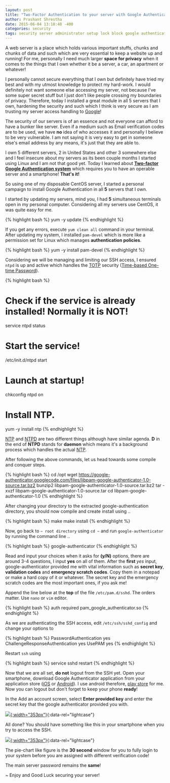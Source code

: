 ```yaml
---
layout: post
title: "Two-Factor Authentication to your server with Google Authenticator!"
author: Prashant Shrestha
date: 2015-06-04 13:18:48 -400
categories: security
tags: security server administrator setup lock block google authenticator time
---
```


A web server is a place which holds various important stuffs, chunks and chunks of data and such which are very essential to keep a website up and running! For me, personally I need much larger **space for privacy** when it comes to the things that I own whether it be a server, a car, an apartment or whatever!

I personally cannot secure everything that I own but definitely have tried my best and with my utmost knowledge to protect my hard-work. I would definitely not want someone else accessing my server, not because I've some super secret stuff but I just don't like people crossing my boundaries of privacy. Therefore, today I installed a great module in all 5 servers that I own, hardening the security and such which I think is very secure as I am trusting my server access handling to [Google](https://www.google.com/)!

The security of our servers is of an essence and not everyone can afford to have a bunker like server. Even if a medium such as Email verification codes are to be used, we have **no** idea of who accesses it and personally I believe to be very vulnerable.  I am not saying it is very easy to get in someone else's email address by any means, it's just that they are able to.

I own 5 different servers, 2 in United States and other 3 somewhere else and I feel insecure about my servers as its been couple months I started using Linux and I am not that good yet. Today I learned about [**Two-factor Google Authentication system**](https://github.com/google/google-authenticator) which requires you to have an operable server and a smartphone! **That's it!**

So using one of my disposable CentOS server, I started a personal campaign to install Google Authentication in all **5** servers that I own.

I started by updating my servers, mind you, I had **5** simultaneous terminals open in my personal computer. Considering all my servers use CentOS, it was quite easy for me.

{% highlight bash %}
yum -y update
{% endhighlight %}
<!--excerpt-->
If you get any errors, execute `yum clean all` command in your terminal. After updating my system, I installed `pam-devel` which is more like a permission set for Linux which manages **authentication policies**.

{% highlight bash %}
yum -y install pam-devel
{% endhighlight %}

Considering we will be managing and limiting our SSH access, I ensured `ntpd` is up and active which handles the [TOTP](http://en.wikipedia.org/wiki/Time-based_One-time_Password_Algorithm) security ([Time-based One-time Password](http://en.wikipedia.org/wiki/Time-based_One-time_Password_Algorithm)).

{% highlight bash %}
# Check if the service is already installed! Normally it is NOT!
service ntpd status

# Start the service!
/etc/init.d/ntpd start

# Launch at startup!
chkconfig ntpd on

# Install NTP.
yum -y install ntp
{% endhighlight %}

[NTP](http://en.wikipedia.org/wiki/Network_Time_Protocol) and [NTPD](http://en.wikipedia.org/wiki/Ntpd) are two different things although have similar agenda. **D** in the end of **NTPD** stands for **daemon** which means it's a background process which handles the actual [NTP](http://en.wikipedia.org/wiki/Network_Time_Protocol).

After following the above commands, let us head towards some compile and conquer steps.

{% highlight bash %}
cd /opt
wget https://google-authenticator.googlecode.com/files/libpam-google-authenticator-1.0-source.tar.bz2
bunzip2 libpam-google-authenticator-1.0-source.tar.bz2
tar -xvzf libpam-google-authenticator-1.0-source.tar
cd libpam-google-authenticator-1.0
{% endhighlight %}

After changing your directory to the extracted google-authentication directory, you should now compile and create install using ..

{% highlight bash %}
make
make install
{% endhighlight %}

Now, go back to `~ root directory` using `cd ~` and run `google-authenticator` by running the command line ..

{% highlight bash %}
google-authenticator
{% endhighlight %}

Read and input your choices when it asks for **(y/N)** options, there are around 3-4 questions, I input **yes** on all of them. After the **first** *yes* input, google-authenticator provided me with vital information such as **secret key**, **validation codes** and **emergency scratch codes**. Copy them in a notepad or make a hard copy of it or whatever. The secret key and the emergency scratch codes are the most important ones, if you ask me!

Append the line below at the **top** of the file `/etc/pam.d/sshd`. The orders matter. Use `nano` or `vim` editor.

{% highlight bash %}
auth       required     pam_google_authenticator.so
{% endhighlight %}

As we are authenticating the SSH access, edit `/etc/ssh/sshd_config` and change your options to

{% highlight bash %}
PasswordAuthentication yes
ChallengeResponseAuthentication yes
UsePAM yes
{% endhighlight %}

Restart `ssh` using 

{% highlight bash %}
service sshd restart
{% endhighlight %}

Now that we are all set, **do not** logout from the SSH yet. Open your smartphone, download Google Authenticator application from your application store ([iOS](https://itunes.apple.com/us/app/google-authenticator/id388497605?mt=8) or [Android](https://play.google.com/store/apps/details?id=com.google.android.apps.authenticator2&hl=en)). I use android therefore, [play store](https://play.google.com/store/apps/details?id=com.google.android.apps.authenticator2&hl=en) for me. Now you can logout but don't forget to keep your phone **ready**!

In the Add an account screen, select **Enter provided key** and enter the secret key that the google authenticator provided you with.

[![](https://i.imgur.com/NvwFEml.png){:width="353px"}](https://i.imgur.com/NvwFEml.png){:data-rel="lightcase"}

All done? You should have something like this in your smartphone when you try to access the SSH.

[![](https://i.imgur.com/fxeYqfT.png){:width="353px"}](https://i.imgur.com/fxeYqfT.png){:data-rel="lightcase"}

The pie-chart like figure is the **30 second** window for you to fully login to your system before you are assigned with different verification code!

The main server password remains the **same**!

~ Enjoy and Good Luck securing your server!